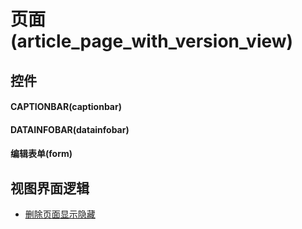 # 页面(article_page_with_version_view)  <!-- {docsify-ignore-all} -->



## 控件
#### CAPTIONBAR(captionbar)
#### DATAINFOBAR(datainfobar)
#### 编辑表单(form)

## 视图界面逻辑
  * [删除页面显示隐藏](module/Wiki/article_page/uilogic/deleted_visible)


<script>
 const { createApp } = Vue
  createApp({
    data() {
      return {

      }
    }
  }).use(ElementPlus).mount('#app')
</script>